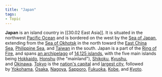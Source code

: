 ```yaml
---
title: "Japan"
tags:
- Topic
---
```


**Japan** is an island country in [[30.02 East Asia]]. It is situated in the northwest [Pacific Ocean](https://en.wikipedia.org/wiki/Pacific_Ocean "Pacific Ocean") and is bordered on the west by the [Sea of Japan](https://en.wikipedia.org/wiki/Sea_of_Japan "Sea of Japan"), extending from the [Sea of Okhotsk](https://en.wikipedia.org/wiki/Sea_of_Okhotsk "Sea of Okhotsk") in the north toward the [East China Sea](https://en.wikipedia.org/wiki/East_China_Sea "East China Sea"), [Philippine Sea](https://en.wikipedia.org/wiki/Philippine_Sea "Philippine Sea"), and [Taiwan](https://en.wikipedia.org/wiki/Taiwan "Taiwan") in the south. Japan is a part of the [Ring of Fire](https://en.wikipedia.org/wiki/Ring_of_Fire "Ring of Fire"), and spans [an archipelago](https://en.wikipedia.org/wiki/Japanese_archipelago "Japanese archipelago") of [14,125 islands](https://en.wikipedia.org/wiki/List_of_islands_of_Japan "List of islands of Japan"), with the five main islands being [Hokkaido](https://en.wikipedia.org/wiki/Hokkaido "Hokkaido"), [Honshu](https://en.wikipedia.org/wiki/Honshu "Honshu") (the "mainland"), [Shikoku](https://en.wikipedia.org/wiki/Shikoku "Shikoku"), [Kyushu](https://en.wikipedia.org/wiki/Kyushu "Kyushu"), and [Okinawa](https://en.wikipedia.org/wiki/Okinawa_Island "Okinawa Island"). [Tokyo](https://en.wikipedia.org/wiki/Tokyo "Tokyo") is the [nation's capital](https://en.wikipedia.org/wiki/Capital_of_Japan "Capital of Japan") and [largest city](https://en.wikipedia.org/wiki/Largest_cities_in_Japan_by_population_by_decade "Largest cities in Japan by population by decade"), followed by [Yokohama](https://en.wikipedia.org/wiki/Yokohama "Yokohama"), [Osaka](https://en.wikipedia.org/wiki/Osaka "Osaka"), [Nagoya](https://en.wikipedia.org/wiki/Nagoya "Nagoya"), [Sapporo](https://en.wikipedia.org/wiki/Sapporo "Sapporo"), [Fukuoka](https://en.wikipedia.org/wiki/Fukuoka "Fukuoka"), [Kobe](https://en.wikipedia.org/wiki/Kobe "Kobe"), and [Kyoto](https://en.wikipedia.org/wiki/Kyoto "Kyoto").
